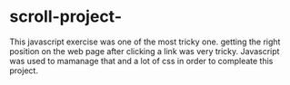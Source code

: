 # scroll-project-
This javascript exercise was one of the most tricky one. getting the right position on the web page after clicking a link was very tricky. 
Javascript was used to mamanage that and a lot of css in order to compleate this project. 
